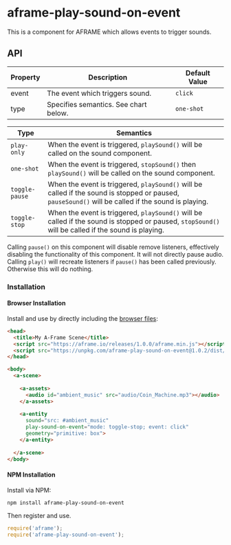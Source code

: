 # aframe-play-sound-on-event

This is a component for AFRAME which allows events to trigger sounds. 

## API

| Property | Description | Default Value |
| -------- | ----------- | ------------- |
| event    | The event which triggers sound. | `click` |
| type     | Specifies semantics. See chart below. | `one-shot` |

| Type | Semantics |
| -------- | ----------- |
| `play-only` | When the event is triggered, `playSound()` will be called on the sound component.  |
| `one-shot` | When the event is triggered, `stopSound()` then `playSound()` will be called on the sound component. |
| `toggle-pause` | When the event is triggered, `playSound()` will be called if the sound is stopped or paused, `pauseSound()` will be called if the sound is playing. |
| `toggle-stop` | When the event is triggered, `playSound()` will be called if the sound is stopped or paused, `stopSound()` will be called if the sound is playing. |

Calling `pause()` on this component will disable remove listeners, effectively disabling the functionality of this component. It will not directly pause audio.   
Calling `play()` will recreate listeners if `pause()` has been called previously. Otherwise this will do nothing.

### Installation

#### Browser Installation

Install and use by directly including the [browser files](dist):

```html
<head>
  <title>My A-Frame Scene</title>
  <script src="https://aframe.io/releases/1.0.0/aframe.min.js"></script>
  <script src="https://unpkg.com/aframe-play-sound-on-event@1.0.2/dist/aframe-play-sound-on-event.min.js"></script>
</head>

<body>
  <a-scene>
  
    <a-assets>
      <audio id="ambient_music" src="audio/Coin_Machine.mp3"></audio>
    </a-assets>
    
    <a-entity
      sound="src: #ambient_music"
      play-sound-on-event="mode: toggle-stop; event: click"
      geometry="primitive: box">
    </a-entity>
    
  </a-scene>
</body>
```

#### NPM Installation

Install via NPM:

```bash
npm install aframe-play-sound-on-event
```

Then register and use.

```js
require('aframe');
require('aframe-play-sound-on-event');
```
